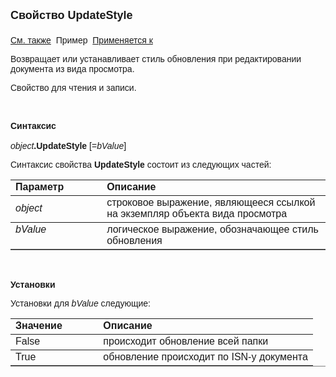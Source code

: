 <html>
<head>
<title>Вид просмотра\UpdateStyle</title>
</head>

<body>

<p><strong><font size="4" face="Arial">Свойство UpdateStyle<br>
<br>
</font></strong><font face="Arial"><a href="../Asview.html">См. также</a>&nbsp;
<span style="text-decoration: none underline">Пример</span>&nbsp; <a href="../Asview.html">
Применяется к</a></font></p>

<p><font face="Arial">Возвращает или устанавливает стиль обновления 
при редактировании документа из вида просмотра.</font></p>

<p><font face="Arial">Свойство для чтения и записи.</font></p>

<p class="label">&nbsp;</p>

<p class="label"><font face="Arial"><b>Синтаксис<br>
<br>
</b><em>object</em><strong>.UpdateStyle </strong>[=<em>bValue</em>]&nbsp;</font></p>

<p><font face="Arial">Синтаксис свойства <b>UpdateStyle</b>
состоит из следующих частей:</font></p>

<table border="1" cellPadding="5" cols="2" frame="below" rules="rows">
<TBODY>
  <tr vAlign="top">
    <td class="label" width="29%"><font face="Arial"><b>Параметр</b></font></td>
    <td class="label" width="71%"><font face="Arial"><strong>Описание</strong></font></td>
  </tr>
  <tr>
    <td width="29%"><font face="Arial"><em>object</em></font></td>
    <td width="71%"><font face="Arial">строковое выражение, являющееся 
	ссылкой на экземпляр объекта вида просмотра</font></td>
  </tr>
  <tr vAlign="top">
    <td width="29%"><font face="Arial"><em>bValue</em></font></td>
    <td width="71%"><font face="Arial">логическое выражение, 
	обозначающее стиль обновления</font></td>
  </tr>
</TBODY>
</table>

<p class="label">&nbsp;</p>

<p class="label"><font face="Arial"><b>Установки</b></font></p>

<p><font face="Arial">Установки для <em>bValue</em>
следующие:</font></p>

<table border="1" cellPadding="5" cols="2" frame="below" rules="rows">
<TBODY>
  <tr vAlign="top">
    <td class="label" width="29%"><font face="Arial"><b>Значение</b></font></td>
    <td class="label" width="71%"><font face="Arial"><strong>Описание</strong></font></td>
  </tr>
  <tr vAlign="top">
    <td width="29%"><font face="Arial">False</font></td>
    <td width="71%"><font face="Arial">происходит обновление всей 
	папки</font></td>
  </tr>
  <tr vAlign="top">
    <td width="29%"><font face="Arial">True</font></td>
    <td width="71%"><font face="Arial">обновление происходит по ISN-у 
	документа</font></td>
  </tr>
</TBODY>
</table>
</body>
</html>
